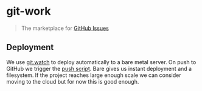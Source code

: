 # git-work
> The marketplace for [GitHub Issues](https://help.github.com/articles/github-glossary/#issue)
## Deployment
We use [git.watch](https://git.watch) to deploy automatically to a bare metal server.
On push to GitHub we trigger the [push script](push). Bare gives us instant deployment and a filesystem.
If the project reaches large enough scale we can consider moving to the cloud but for now
this is good enough.
